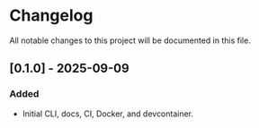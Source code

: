 # Changelog
All notable changes to this project will be documented in this file.

## [0.1.0] - 2025-09-09
### Added
- Initial CLI, docs, CI, Docker, and devcontainer.
